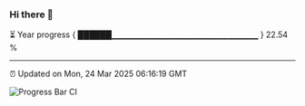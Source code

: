 ### Hi there 👋

⏳ Year progress { ██████▁▁▁▁▁▁▁▁▁▁▁▁▁▁▁▁▁▁▁▁▁▁▁▁ } 22.54 %

---

⏰ Updated on Mon, 24 Mar 2025 06:16:19 GMT

![Progress Bar CI](https://github.com/Shyam-Makwana/GitHub-Actions-Demo/workflows/Progress%20Bar%20CI/badge.svg)
